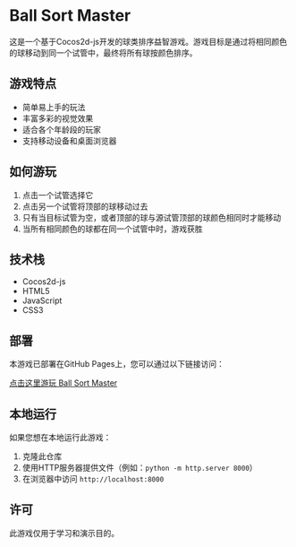 # Ball Sort Master

这是一个基于Cocos2d-js开发的球类排序益智游戏。游戏目标是通过将相同颜色的球移动到同一个试管中，最终将所有球按颜色排序。

## 游戏特点

- 简单易上手的玩法
- 丰富多彩的视觉效果
- 适合各个年龄段的玩家
- 支持移动设备和桌面浏览器

## 如何游玩

1. 点击一个试管选择它
2. 点击另一个试管将顶部的球移动过去
3. 只有当目标试管为空，或者顶部的球与源试管顶部的球颜色相同时才能移动
4. 当所有相同颜色的球都在同一个试管中时，游戏获胜

## 技术栈

- Cocos2d-js
- HTML5
- JavaScript
- CSS3

## 部署

本游戏已部署在GitHub Pages上，您可以通过以下链接访问：

[点击这里游玩 Ball Sort Master](https://monty0202.github.io/BallSortMaster/)

## 本地运行

如果您想在本地运行此游戏：

1. 克隆此仓库
2. 使用HTTP服务器提供文件（例如：`python -m http.server 8000`）
3. 在浏览器中访问 `http://localhost:8000`

## 许可

此游戏仅用于学习和演示目的。
